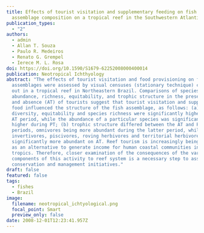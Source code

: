 ```yaml
---
title: Effects of tourist visitation and supplementary feeding on fish
  assemblage composition on a tropical reef in the Southwestern Atlantic
publication_types:
  - "2"
authors:
  - admin
  - Allan T. Souza
  - Paulo R. Medeiros
  - Renato G. Grempel
  - Ierece M. L. Rosa
doi: https://doi.org/10.1590/S1679-62252008000400014
publication: Neotropical Ichthyology
abstract: "The effects of tourist visitation and food provisioning on fish
  assemblages were assessed by visual censuses (stationary technique) carried
  out in a tropical reef in Northeastern Brazil. Comparisons of species
  abundance, richness, equitability, and trophic structure in the presence (PT)
  and absence (AT) of tourists suggest that tourist visitation and supplementary
  food influenced the structure of the fish assemblage, as follows: (a)
  diversity, equitability and species richness were significantly higher on the
  AT period, while the abundance of a particular species was significantly
  higher during PT; (b) trophic structure differed between the AT and PT
  periods, omnivores being more abundant during the latter period, while mobile
  invertivores, piscivores, roving herbivores and territorial herbivores were
  significantly more abundant on AT. Reef tourism is increasingly being regarded
  as an alternative to generate income for human coastal communities in the
  tropics. Therefore, closer examination of the consequences of the various
  components of this activity to reef system is a necessary step to assist
  conservation and management initiatives."
draft: false
featured: false
tags:
  - fishes
  - Brazil
image:
  filename: neotropical_ichtyological.png
  focal_point: Smart
  preview_only: false
date: 2008-12-01T12:23:41.957Z
---
```

